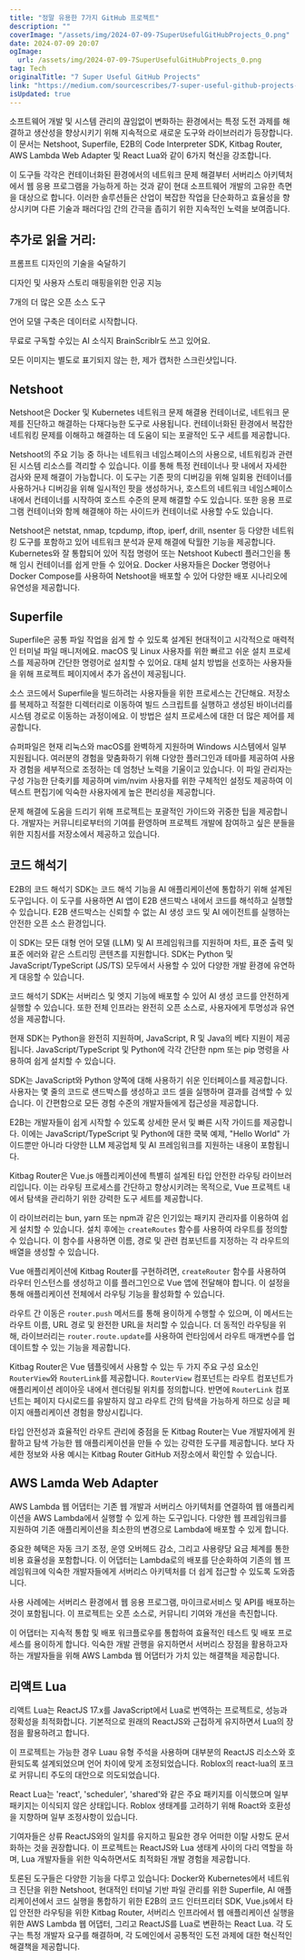 ```yaml
---
title: "정말 유용한 7가지 GitHub 프로젝트"
description: ""
coverImage: "/assets/img/2024-07-09-7SuperUsefulGitHubProjects_0.png"
date: 2024-07-09 20:07
ogImage:
  url: /assets/img/2024-07-09-7SuperUsefulGitHubProjects_0.png
tag: Tech
originalTitle: "7 Super Useful GitHub Projects"
link: "https://medium.com/sourcescribes/7-super-useful-github-projects-820ceb67dd55"
isUpdated: true
---
```


소프트웨어 개발 및 시스템 관리의 끊임없이 변화하는 환경에서는 특정 도전 과제를 해결하고 생산성을 향상시키기 위해 지속적으로 새로운 도구와 라이브러리가 등장합니다. 이 문서는 Netshoot, Superfile, E2B의 Code Interpreter SDK, Kitbag Router, AWS Lambda Web Adapter 및 React Lua와 같이 6가지 혁신을 강조합니다.

이 도구들 각각은 컨테이너화된 환경에서의 네트워크 문제 해결부터 서버리스 아키텍처에서 웹 응용 프로그램을 가능하게 하는 것과 같이 현대 소프트웨어 개발의 고유한 측면을 대상으로 합니다. 이러한 솔루션들은 산업이 복잡한 작업을 단순화하고 효율성을 향상시키며 다른 기술과 패러다임 간의 간극을 좁히기 위한 지속적인 노력을 보여줍니다.

## 추가로 읽을 거리:

프롬프트 디자인의 기술을 숙달하기

<!-- seedividend - 사각형 -->

<ins class="adsbygoogle"
     style="display:block"
     data-ad-client="ca-pub-4877378276818686"
     data-ad-slot="1898504329"
     data-ad-format="auto"
     data-full-width-responsive="true"></ins>

<script>
     (adsbygoogle = window.adsbygoogle || []).push({});
</script>

디자인 및 사용자 스토리 매핑을위한 인공 지능

7개의 더 많은 오픈 소스 도구

언어 모델 구축은 데이터로 시작합니다.

무료로 구독할 수있는 AI 소식지 BrainScriblr도 쓰고 있어요.

<!-- seedividend - 사각형 -->

<ins class="adsbygoogle"
     style="display:block"
     data-ad-client="ca-pub-4877378276818686"
     data-ad-slot="1898504329"
     data-ad-format="auto"
     data-full-width-responsive="true"></ins>

<script>
     (adsbygoogle = window.adsbygoogle || []).push({});
</script>

모든 이미지는 별도로 표기되지 않는 한, 제가 캡처한 스크린샷입니다.

## Netshoot

Netshoot은 Docker 및 Kubernetes 네트워크 문제 해결용 컨테이너로, 네트워크 문제를 진단하고 해결하는 다재다능한 도구로 사용됩니다. 컨테이너화된 환경에서 복잡한 네트워킹 문제를 이해하고 해결하는 데 도움이 되는 포괄적인 도구 세트를 제공합니다.

Netshoot의 주요 기능 중 하나는 네트워크 네임스페이스의 사용으로, 네트워킹과 관련된 시스템 리소스를 격리할 수 있습니다. 이를 통해 특정 컨테이너나 팟 내에서 자세한 검사와 문제 해결이 가능합니다. 이 도구는 기존 팟의 디버깅을 위해 일회용 컨테이너를 사용하거나 디버깅을 위해 일시적인 팟을 생성하거나, 호스트의 네트워크 네임스페이스 내에서 컨테이너를 시작하여 호스트 수준의 문제 해결할 수도 있습니다. 또한 응용 프로그램 컨테이너와 함께 해결해야 하는 사이드카 컨테이너로 사용할 수도 있습니다.

<!-- seedividend - 사각형 -->

<ins class="adsbygoogle"
     style="display:block"
     data-ad-client="ca-pub-4877378276818686"
     data-ad-slot="1898504329"
     data-ad-format="auto"
     data-full-width-responsive="true"></ins>

<script>
     (adsbygoogle = window.adsbygoogle || []).push({});
</script>

Netshoot은 netstat, nmap, tcpdump, iftop, iperf, drill, nsenter 등 다양한 네트워킹 도구를 포함하고 있어 네트워크 분석과 문제 해결에 탁월한 기능을 제공합니다. Kubernetes와 잘 통합되어 있어 직접 명령어 또는 Netshoot Kubectl 플러그인을 통해 임시 컨테이너를 쉽게 만들 수 있어요. Docker 사용자들은 Docker 명령어나 Docker Compose를 사용하여 Netshoot을 배포할 수 있어 다양한 배포 시나리오에 유연성을 제공합니다.

## Superfile

Superfile은 공통 파일 작업을 쉽게 할 수 있도록 설계된 현대적이고 시각적으로 매력적인 터미널 파일 매니저에요. macOS 및 Linux 사용자를 위한 빠르고 쉬운 설치 프로세스를 제공하며 간단한 명령어로 설치할 수 있어요. 대체 설치 방법을 선호하는 사용자들을 위해 프로젝트 페이지에서 추가 옵션이 제공됩니다.

소스 코드에서 Superfile을 빌드하려는 사용자들을 위한 프로세스는 간단해요. 저장소를 복제하고 적절한 디렉터리로 이동하여 빌드 스크립트를 실행하고 생성된 바이너리를 시스템 경로로 이동하는 과정이에요. 이 방법은 설치 프로세스에 대한 더 많은 제어를 제공합니다.

<!-- seedividend - 사각형 -->

<ins class="adsbygoogle"
     style="display:block"
     data-ad-client="ca-pub-4877378276818686"
     data-ad-slot="1898504329"
     data-ad-format="auto"
     data-full-width-responsive="true"></ins>

<script>
     (adsbygoogle = window.adsbygoogle || []).push({});
</script>

슈퍼파일은 현재 리눅스와 macOS를 완벽하게 지원하며 Windows 시스템에서 일부 지원됩니다. 여러분의 경험을 맞춤화하기 위해 다양한 플러그인과 테마를 제공하여 사용자 경험을 세부적으로 조정하는 데 엄청난 노력을 기울이고 있습니다. 이 파일 관리자는 구성 가능한 단축키를 제공하며 vim/nvim 사용자를 위한 구체적인 설정도 제공하여 이 텍스트 편집기에 익숙한 사용자에게 높은 편리성을 제공합니다.

문제 해결에 도움을 드리기 위해 프로젝트는 포괄적인 가이드와 귀중한 팁을 제공합니다. 개발자는 커뮤니티로부터의 기여를 환영하며 프로젝트 개발에 참여하고 싶은 분들을 위한 지침서를 저장소에서 제공하고 있습니다.

## 코드 해석기

<!-- seedividend - 사각형 -->

<ins class="adsbygoogle"
     style="display:block"
     data-ad-client="ca-pub-4877378276818686"
     data-ad-slot="1898504329"
     data-ad-format="auto"
     data-full-width-responsive="true"></ins>

<script>
     (adsbygoogle = window.adsbygoogle || []).push({});
</script>

E2B의 코드 해석기 SDK는 코드 해석 기능을 AI 애플리케이션에 통합하기 위해 설계된 도구입니다. 이 도구를 사용하면 AI 앱이 E2B 샌드박스 내에서 코드를 해석하고 실행할 수 있습니다. E2B 샌드박스는 신뢰할 수 없는 AI 생성 코드 및 AI 에이전트를 실행하는 안전한 오픈 소스 환경입니다.

이 SDK는 모든 대형 언어 모델 (LLM) 및 AI 프레임워크를 지원하며 차트, 표준 출력 및 표준 에러와 같은 스트리밍 콘텐츠를 지원합니다. SDK는 Python 및 JavaScript/TypeScript (JS/TS) 모두에서 사용할 수 있어 다양한 개발 환경에 유연하게 대응할 수 있습니다.

코드 해석기 SDK는 서버리스 및 엣지 기능에 배포할 수 있어 AI 생성 코드를 안전하게 실행할 수 있습니다. 또한 전체 인프라는 완전히 오픈 소스로, 사용자에게 투명성과 유연성을 제공합니다.

현재 SDK는 Python을 완전히 지원하며, JavaScript, R 및 Java의 베타 지원이 제공됩니다. JavaScript/TypeScript 및 Python에 각각 간단한 npm 또는 pip 명령을 사용하여 쉽게 설치할 수 있습니다.

<!-- seedividend - 사각형 -->

<ins class="adsbygoogle"
     style="display:block"
     data-ad-client="ca-pub-4877378276818686"
     data-ad-slot="1898504329"
     data-ad-format="auto"
     data-full-width-responsive="true"></ins>

<script>
     (adsbygoogle = window.adsbygoogle || []).push({});
</script>

SDK는 JavaScript와 Python 양쪽에 대해 사용하기 쉬운 인터페이스를 제공합니다. 사용자는 몇 줄의 코드로 샌드박스를 생성하고 코드 셀을 실행하며 결과를 검색할 수 있습니다. 이 간편함으로 모든 경험 수준의 개발자들에게 접근성을 제공합니다.

E2B는 개발자들이 쉽게 시작할 수 있도록 상세한 문서 및 빠른 시작 가이드를 제공합니다. 이에는 JavaScript/TypeScript 및 Python에 대한 쿡북 예제, "Hello World" 가이드뿐만 아니라 다양한 LLM 제공업체 및 AI 프레임워크를 지원하는 내용이 포함됩니다.

<!-- seedividend - 사각형 -->

<ins class="adsbygoogle"
     style="display:block"
     data-ad-client="ca-pub-4877378276818686"
     data-ad-slot="1898504329"
     data-ad-format="auto"
     data-full-width-responsive="true"></ins>

<script>
     (adsbygoogle = window.adsbygoogle || []).push({});
</script>

Kitbag Router은 Vue.js 애플리케이션에 특별히 설계된 타입 안전한 라우팅 라이브러리입니다. 이는 라우팅 프로세스를 간단하고 향상시키려는 목적으로, Vue 프로젝트 내에서 탐색을 관리하기 위한 강력한 도구 세트를 제공합니다.

이 라이브러리는 bun, yarn 또는 npm과 같은 인기있는 패키지 관리자를 이용하여 쉽게 설치할 수 있습니다. 설치 후에는 `createRoutes` 함수를 사용하여 라우트를 정의할 수 있습니다. 이 함수를 사용하면 이름, 경로 및 관련 컴포넌트를 지정하는 각 라우트의 배열을 생성할 수 있습니다.

Vue 애플리케이션에 Kitbag Router를 구현하려면, `createRouter` 함수를 사용하여 라우터 인스턴스를 생성하고 이를 플러그인으로 Vue 앱에 전달해야 합니다. 이 설정을 통해 애플리케이션 전체에서 라우팅 기능을 활성화할 수 있습니다.

라우트 간 이동은 `router.push` 메서드를 통해 용이하게 수행할 수 있으며, 이 메서드는 라우트 이름, URL 경로 및 완전한 URL을 처리할 수 있습니다. 더 동적인 라우팅을 위해, 라이브러리는 `router.route.update`를 사용하여 런타임에서 라우트 매개변수를 업데이트할 수 있는 기능을 제공합니다.

<!-- seedividend - 사각형 -->

<ins class="adsbygoogle"
     style="display:block"
     data-ad-client="ca-pub-4877378276818686"
     data-ad-slot="1898504329"
     data-ad-format="auto"
     data-full-width-responsive="true"></ins>

<script>
     (adsbygoogle = window.adsbygoogle || []).push({});
</script>

Kitbag Router은 Vue 템플릿에서 사용할 수 있는 두 가지 주요 구성 요소인 `RouterView`와 `RouterLink`를 제공합니다. `RouterView` 컴포넌트는 라우트 컴포넌트가 애플리케이션 레이아웃 내에서 렌더링될 위치를 정의합니다. 반면에 `RouterLink` 컴포넌트는 페이지 다시로드를 유발하지 않고 라우트 간의 탐색을 가능하게 하므로 싱글 페이지 애플리케이션 경험을 향상시킵니다.

타입 안전성과 효율적인 라우트 관리에 중점을 둔 Kitbag Router는 Vue 개발자에게 원활하고 탐색 가능한 웹 애플리케이션을 만들 수 있는 강력한 도구를 제공합니다. 보다 자세한 정보와 사용 예시는 Kitbag Router GitHub 저장소에서 확인할 수 있습니다.

## AWS Lamda Web Adapter

AWS Lambda 웹 어댑터는 기존 웹 개발과 서버리스 아키텍처를 연결하여 웹 애플리케이션을 AWS Lambda에서 실행할 수 있게 하는 도구입니다. 다양한 웹 프레임워크를 지원하여 기존 애플리케이션을 최소한의 변경으로 Lambda에 배포할 수 있게 합니다.

<!-- seedividend - 사각형 -->

<ins class="adsbygoogle"
     style="display:block"
     data-ad-client="ca-pub-4877378276818686"
     data-ad-slot="1898504329"
     data-ad-format="auto"
     data-full-width-responsive="true"></ins>

<script>
     (adsbygoogle = window.adsbygoogle || []).push({});
</script>

중요한 혜택은 자동 크기 조정, 운영 오버헤드 감소, 그리고 사용량당 요금 체계를 통한 비용 효율성을 포함합니다. 이 어댑터는 Lambda로의 배포를 단순화하여 기존의 웹 프레임워크에 익숙한 개발자들에게 서버리스 아키텍처를 더 쉽게 접근할 수 있도록 도와줍니다.

사용 사례에는 서버리스 환경에서 웹 응용 프로그램, 마이크로서비스 및 API를 배포하는 것이 포함됩니다. 이 프로젝트는 오픈 소스로, 커뮤니티 기여와 개선을 촉진합니다.

이 어댑터는 지속적 통합 및 배포 워크플로우를 통합하여 효율적인 테스트 및 배포 프로세스를 용이하게 합니다. 익숙한 개발 관행을 유지하면서 서버리스 장점을 활용하고자 하는 개발자들을 위해 AWS Lambda 웹 어댑터가 가치 있는 해결책을 제공합니다.

<!-- seedividend - 사각형 -->

<ins class="adsbygoogle"
     style="display:block"
     data-ad-client="ca-pub-4877378276818686"
     data-ad-slot="1898504329"
     data-ad-format="auto"
     data-full-width-responsive="true"></ins>

<script>
     (adsbygoogle = window.adsbygoogle || []).push({});
</script>

## 리액트 Lua

리액트 Lua는 ReactJS 17.x를 JavaScript에서 Lua로 번역하는 프로젝트로, 성능과 정확성을 최적화합니다. 기본적으로 원래의 ReactJS와 근접하게 유지하면서 Lua의 장점을 활용하려고 합니다.

이 프로젝트는 가능한 경우 Luau 유형 주석을 사용하며 대부분의 ReactJS 리소스와 호환되도록 설계되었으며 언어 차이에 맞게 조정되었습니다. Roblox의 react-lua의 포크로 커뮤니티 주도의 대안으로 의도되었습니다.

React Lua는 'react', 'scheduler', 'shared'와 같은 주요 패키지를 이식했으며 일부 패키지는 이식되지 않은 상태입니다. Roblox 생태계를 고려하기 위해 Roact와 호환성을 지향하며 일부 조정사항이 있습니다.

<!-- seedividend - 사각형 -->

<ins class="adsbygoogle"
     style="display:block"
     data-ad-client="ca-pub-4877378276818686"
     data-ad-slot="1898504329"
     data-ad-format="auto"
     data-full-width-responsive="true"></ins>

<script>
     (adsbygoogle = window.adsbygoogle || []).push({});
</script>

기여자들은 상류 ReactJS와의 일치를 유지하고 필요한 경우 어떠한 이탈 사항도 문서화하는 것을 권장합니다. 이 프로젝트는 ReactJS와 Lua 생태계 사이의 다리 역할을 하며, Lua 개발자들을 위한 익숙하면서도 최적화된 개발 경험을 제공합니다.

토론된 도구들은 다양한 기능을 다루고 있습니다: Docker와 Kubernetes에서 네트워크 진단을 위한 Netshoot, 현대적인 터미널 기반 파일 관리를 위한 Superfile, AI 애플리케이션에서 코드 실행을 통합하기 위한 E2B의 코드 인터프리터 SDK, Vue.js에서 타입 안전한 라우팅을 위한 Kitbag Router, 서버리스 인프라에서 웹 애플리케이션 실행을 위한 AWS Lambda 웹 어댑터, 그리고 ReactJS를 Lua로 변환하는 React Lua. 각 도구는 특정 개발자 요구를 해결하며, 각 도메인에서 공통적인 도전 과제에 대한 혁신적인 해결책을 제공합니다.
